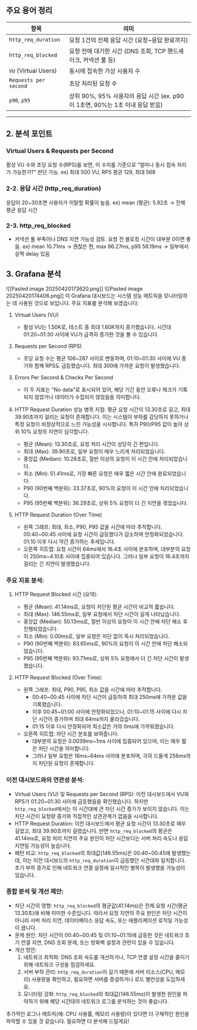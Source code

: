 

## 주요 용어 정리

|항목|의미|
|---|---|
|`http_req_duration`|요청 1건의 전체 응답 시간 (요청~응답 완료까지)|
|`http_req_blocked`|요청 전에 대기한 시간 (DNS 조회, TCP 핸드셰이크, 커넥션 풀 등)|
|`VU` (Virtual Users)|동시에 접속한 가상 사용자 수|
|`Requests per second`|초당 처리된 요청 수|
|`p90`, `p95`|상위 90%, 95% 사용자의 응답 시간 (ex. p90이 1초면, 90%는 1초 이내 응답 받음)|

---

## 2. 분석 포인트

### Virtual Users & Requests per Second
활성 VU 수와 초당 요청 수(RPS)를 보면, 이 수치를 기준으로 “얼마나 동시 접속 처리가 가능한가?” 판단 가능.  ex) 최대 500 VU, RPS 평균 129, 최대 568

###  2-2. 응답 시간 (http_req_duration)
응답이 20~30초면 사용자가 이탈할 확률이 높음. ex) mean (평균): 5.92초 → 전체 평균 응답 시간

###  2-3. http_req_blocked
- 커넥션 풀 부족이나 DNS 지연 가능성 검토. 요청 전 블로킹 시간이 대부분 0이면 좋음. ex) mean 10.71ms → 괜찮은 편, max 86.27ms, p95 58.19ms → 일부에서 살짝 delay 있음

## 3. Grafana 분석
![[Pasted image 20250420173620.png]]
![[Pasted image 20250420174406.png]]
이 Grafana 대시보드는 시스템 성능 메트릭을 모니터링하는 데 사용된 것으로 보입니다. 주요 지표를 분석해 보겠습니다:
1. Virtual Users (VU)
   - 활성 VU는 1.50K로, 테스트 중 최대 1.60K까지 증가했습니다. 시간대 01:20~01:30 사이에 VU가 급격히 증가한 것을 볼 수 있습니다.

1. Requests per Second (RPS)
   - 초당 요청 수는 평균 106~287 사이로 변동하며, 01:10~01:30 사이에 VU 증가와 함께 RPS도 급등했습니다. 최대 300에 가까운 요청이 발생했습니다.

1. Errors Per Second & Checks Per Second
   - 이 두 지표는 "No data"로 표시되어 있어, 해당 기간 동안 오류나 체크가 기록되지 않았거나 데이터가 수집되지 않았음을 의미합니다.

1. HTTP Request Duration
성능 병목 지점: 평균 요청 시간이 13.30초로 길고, 최대 39.90초까지 걸리는 요청이 존재합니다. 이는 시스템이 부하를 감당하지 못하거나 특정 요청이 비정상적으로 느린 가능성을 시사합니다. 특히 P90/P95 값이 높아 상위 10% 요청의 지연이 심각합니다.

   - 평균 (Mean): 13.30초로, 요청 처리 시간이 상당히 긴 편입니다.
   - 최대 (Max): 39.90초로, 일부 요청이 매우 느리게 처리되었습니다.
   - 중앙값 (Median): 10.28초로, 절반 이상의 요청이 이 시간 안에 처리되었습니다.
   - 최소 (Min): 51.41ms로, 가장 빠른 요청은 매우 짧은 시간 안에 완료되었습니다.
   - P90 (90번째 백분위): 33.37초로, 90%의 요청이 이 시간 안에 처리되었습니다.
   - P95 (95번째 백분위): 36.29초로, 상위 5% 요청이 더 긴 지연을 겪었습니다.

1. HTTP Request Duration (Over Time)
   - 왼쪽 그래프: 최대, 최소, P90, P95 값을 시간에 따라 추적합니다. 00:40~00:45 사이에 요청 시간이 급등했다가 감소하며 안정화되었습니다. 01:10 이후 다시 약간 증가하는 추세입니다.
   - 오른쪽 히트맵: 요청 시간이 64ms에서 16.4초 사이에 분포하며, 대부분의 요청이 250ms~4.10초 사이에 집중되어 있습니다. 그러나 일부 요청이 16.4초까지 걸리는 긴 지연이 발생했습니다.


### 주요 지표 분석:

1. HTTP Request Blocked 시간 (요약):
   - 평균 (Mean): 41.14ms로, 요청이 차단된 평균 시간이 비교적 짧습니다.
   - 최대 (Max): 146.55ms로, 일부 요청에서 차단 시간이 길게 나타났습니다.
   - 중앙값 (Median): 50.13ms로, 절반 이상의 요청이 이 시간 안에 차단 해소 후 진행되었습니다.
   - 최소 (Min): 0.00ms로, 일부 요청은 차단 없이 즉시 처리되었습니다.
   - P90 (90번째 백분위): 83.65ms로, 90%의 요청이 이 시간 안에 차단 해소되었습니다.
   - P95 (95번째 백분위): 93.71ms로, 상위 5% 요청에서 더 긴 차단 시간이 발생했습니다.

1. HTTP Request Blocked (Over Time):
   - 왼쪽 그래프: 최대, P90, P95, 최소 값을 시간에 따라 추적합니다.
     - 00:40~00:45 사이에 차단 시간이 급등하여 최대 250ms에 가까운 값을 기록했습니다.
     - 이후 00:45~01:00 사이에 안정화되었으나, 01:10~01:15 사이에 다시 차단 시간이 증가하며 최대 64ms까지 올라갔습니다.
     - 01:15 이후 다시 안정화되어 최소값은 거의 0ms에 가까워졌습니다.
   - 오른쪽 히트맵: 차단 시간 분포를 보여줍니다.
     - 대부분의 요청은 0.0039ms~1ms 사이에 집중되어 있으며, 이는 매우 짧은 차단 시간을 의미합니다.
     - 그러나 일부 요청은 16ms~64ms 사이에 분포하며, 극히 드물게 256ms까지 차단된 요청이 존재합니다.

### 이전 대시보드와의 연관성 분석:
- Virtual Users (VU) 및 Requests per Second (RPS): 이전 대시보드에서 VU와 RPS가 01:20~01:30 사이에 급등했음을 확인했습니다. 하지만 `http_req_blocked`에서는 이 시간대에 큰 차단 시간 증가가 보이지 않습니다. 이는 차단 시간이 요청량 증가와 직접적인 상관관계가 없음을 시사합니다.
- HTTP Request Duration: 이전 대시보드에서 평균 요청 시간이 13.30초로 매우 길었고, 최대 39.90초까지 걸렸습니다. 반면 `http_req_blocked`의 평균은 41.14ms로, 요청 처리 지연의 주요 원인이 차단 시간보다는 서버 처리 속도나 응답 지연일 가능성이 높습니다.
- 패턴 비교: `http_req_blocked`의 최대값(146.55ms)은 00:40~00:45에 발생했는데, 이는 이전 대시보드의 `http_req_duration`이 급등했던 시간대와 일치합니다. 초기 부하 증가로 인해 네트워크 연결 설정에 일시적인 병목이 발생했을 가능성이 있습니다.

### 종합 분석 및 개선 제안:
- 차단 시간의 영향: `http_req_blocked`의 평균값(41.14ms)은 전체 요청 시간(평균 13.30초)에 비해 미미한 수준입니다. 따라서 요청 지연의 주요 원인은 차단 시간이 아니라 서버 처리 지연, 데이터베이스 응답 속도, 또는 애플리케이션 로직일 가능성이 큽니다.
- 문제 원인: 차단 시간이 00:40~00:45 및 01:10~01:15에 급등한 것은 네트워크 초기 연결 지연, DNS 조회 문제, 또는 방화벽 설정과 관련이 있을 수 있습니다.
- 개선 방안:
  1. 네트워크 최적화: DNS 조회 속도를 개선하거나, TCP 연결 설정 시간을 줄이기 위해 네트워크 구성을 점검하세요.
  2. 서버 부하 관리: `http_req_duration`이 길기 때문에 서버 리소스(CPU, 메모리) 사용량을 확인하고, 필요하면 서버를 증설하거나 로드 밸런싱을 도입하세요.
  3. 모니터링 강화: `http_req_blocked`의 최대값(146.55ms)이 발생한 원인을 파악하기 위해 해당 시간대의 네트워크 로그를 분석하는 것이 좋습니다.

추가적인 로그나 메트릭(예: CPU 사용률, 메모리 사용량)이 있다면 더 구체적인 원인을 파악할 수 있을 것 같습니다. 필요하면 더 분석해 드릴게요!